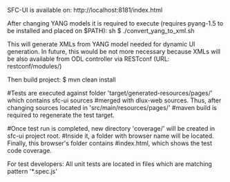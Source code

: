 SFC-UI is available on:
http://localhost:8181/index.html

After changing YANG models it is required to execute (requires pyang-1.5 to be installed and placed on $PATH):
sh
$ ./convert_yang_to_xml.sh

This will generate XMLs from YANG model needed for dynamic UI generation. In future, this would be not more necessary
because XMLs will be also available from ODL controller via RESTconf (URL: restconf/modules/)

Then build project:
$ mvn clean install

#Tests are executed against folder 'target/generated-resources/pages/' which contains sfc-ui sources
#merged with dlux-web sources. Thus, after changing sources located in 'src/main/resources/pages/'
#maven build is required to regenerate the test target.

#Once test run is completed, new directory 'coverage/' will be created in sfc-ui project root.
#Inside it, a folder with browser name will be located. Finally, this browser's folder contains
#index.html, which shows the test code coverage.

For test developers:
All unit tests are located in files which are matching pattern '*.spec.js'